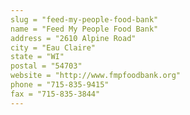 ```yaml
---
slug = "feed-my-people-food-bank"
name = "Feed My People Food Bank"
address = "2610 Alpine Road"
city = "Eau Claire"
state = "WI"
postal = "54703"
website = "http://www.fmpfoodbank.org"
phone = "715-835-9415"
fax = "715-835-3844"
---
```


